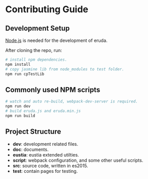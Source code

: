 # Contributing Guide

## Development Setup

[Node.js](https://nodejs.org/en/) is needed for the development of eruda.

After cloning the repo, run:

```bash
# install npm dependencies.
npm install
# copy jasmine lib from node_modules to test folder.
npm run cpTestLib
```

## Commonly used NPM scripts

```bash
# watch and auto re-build, webpack-dev-server is required.
npm run dev
# build eruda.js and eruda.min.js
npm run build
```

## Project Structure

- **dev**: development related files.
- **doc**: documents.
- **eustia**: eustia extended utilties.
- **script**: webpack configuration, and some other useful scripts.
- **src**: source code, written in es2015.
- **test**: contain pages for testing.
